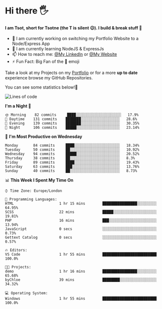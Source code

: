 # Hi there :raised_hand_with_fingers_splayed:
#### I am Tsot, short for Tsotne (the T is silent :wink:). I build & break stuff :space_invader:
- :telescope: I am currently working on switching my Portfolio Website to a Node/Express App
- :seedling: I am currently learning NodeJS & ExpressJs
- :mailbox: How to reach me: [@My LinkedIn](https://www.linkedin.com/in/tsotne-gvadzabia/) or [@My Website](https://tsotnegvadzabia.me/contact)
- :zap: Fun Fact: Big Fan of the :space_invader: emoji

Take a look at my Projects on my [Portfolio](https://tsotnegvadzabia.me/) or for a more **up to date** experience browse my GitHub Repositories.

You can see some statistics below!:space_invader:
<!--START_SECTION:waka-->
![Lines of code](https://img.shields.io/badge/From%20Hello%20World%20I%27ve%20Written-2.3%20million%20lines%20of%20code-blue)

**I'm a Night 🦉** 

```text
🌞 Morning    82 commits     ████░░░░░░░░░░░░░░░░░░░░░   17.9% 
🌆 Daytime    131 commits    ███████░░░░░░░░░░░░░░░░░░   28.6% 
🌃 Evening    139 commits    ███████░░░░░░░░░░░░░░░░░░   30.35% 
🌙 Night      106 commits    █████░░░░░░░░░░░░░░░░░░░░   23.14%

```
📅 **I'm Most Productive on Wednesday** 

```text
Monday       84 commits     ████░░░░░░░░░░░░░░░░░░░░░   18.34% 
Tuesday      50 commits     ██░░░░░░░░░░░░░░░░░░░░░░░   10.92% 
Wednesday    94 commits     █████░░░░░░░░░░░░░░░░░░░░   20.52% 
Thursday     38 commits     ██░░░░░░░░░░░░░░░░░░░░░░░   8.3% 
Friday       89 commits     ████░░░░░░░░░░░░░░░░░░░░░   19.43% 
Saturday     63 commits     ███░░░░░░░░░░░░░░░░░░░░░░   13.76% 
Sunday       40 commits     ██░░░░░░░░░░░░░░░░░░░░░░░   8.73%

```


📊 **This Week I Spent My Time On** 

```text
⌚︎ Time Zone: Europe/London

💬 Programming Languages: 
HTML                     1 hr 15 mins        ████████████████░░░░░░░░░   64.95% 
SCSS                     22 mins             █████░░░░░░░░░░░░░░░░░░░░   19.81% 
PHP                      16 mins             ███░░░░░░░░░░░░░░░░░░░░░░   13.94% 
JavaScript               0 secs              ░░░░░░░░░░░░░░░░░░░░░░░░░   0.73% 
Gettext Catalog          0 secs              ░░░░░░░░░░░░░░░░░░░░░░░░░   0.57%

🔥 Editors: 
VS Code                  1 hr 55 mins        █████████████████████████   100.0%

🐱‍💻 Projects: 
demo                     1 hr 16 mins        ████████████████░░░░░░░░░   65.68% 
byChloe                  39 mins             ████████░░░░░░░░░░░░░░░░░   34.32%

💻 Operating System: 
Windows                  1 hr 55 mins        █████████████████████████   100.0%

```


<!--END_SECTION:waka-->
